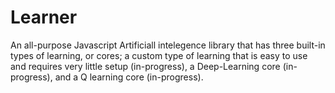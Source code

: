 # Learner
An all-purpose Javascript Artificiall intelegence library that has three built-in types of learning, or cores; a custom type of learning that is easy to use and requires very little setup (in-progress), a Deep-Learning core (in-progress), and a Q learning core (in-progress).
